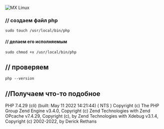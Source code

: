 ![MX Linux](https://img.shields.io/badge/-MX%20Linux-%23000000?style=for-the-badge&logo=MXlinux&logoColor=white)
<h3>// создаем файл php</h3>
<code>sudo touch /usr/local/bin/php</code>
<h4>// делаем его исполняемым</h4>
<code>sudo chmod +x /usr/local/bin/php</code>
<h2>// проверяем</h2>
<code>php --version</code>
<h2>//Получаем что-то подобное</h2>
PHP 7.4.29 (cli) (built: May 11 2022 14:21:44) ( NTS )
Copyright (c) The PHP Group
Zend Engine v3.4.0, Copyright (c) Zend Technologies
with Zend OPcache v7.4.29, Copyright (c), by Zend Technologies
with Xdebug v3.1.4, Copyright (c) 2002-2022, by Derick Rethans